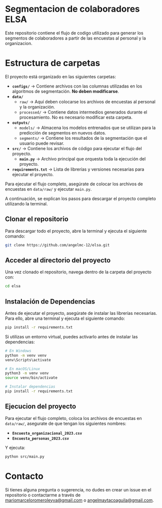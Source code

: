# Segmentacion de colaboradores ELSA

Este repositorio contiene el flujo de codigo utilizado para generar los segmentos de colaboradores a partir de las encuestas al personal y la organizacion.

# Estructura de carpetas

El proyecto está organizado en las siguientes carpetas:

- **`configs/`** → Contiene archivos con las columnas utilizadas en los algoritmos de segmentación. **No deben modificarse**.
- **`data/`**  
  - `raw/` → Aquí deben colocarse los archivos de encuestas al personal y la organización.  
  - `processed/` → Contiene datos intermedios generados durante el procesamiento. No es necesario modificar esta carpeta.  
- **`outputs/`**  
  - `models/` → Almacena los modelos entrenados que se utilizan para la predicción de segmentos en nuevos datos.  
  - `segments/` → Contiene los resultados de la segmentación que el usuario puede revisar.  
- **`src/`** → Contiene los archivos de código para ejecutar el flujo del proyecto.  
  - **`main.py`** → Archivo principal que orquesta toda la ejecución del proyecto.  
- **`requirements.txt`** → Lista de librerías y versiones necesarias para ejecutar el proyecto.  

Para ejecutar el flujo completo, asegúrate de colocar los archivos de encuestas en `data/raw/` y ejecutar `main.py`.

A continuación, se explican los pasos para descargar el proyecto completo utilizando la terminal.

## Clonar el repositorio

Para descargar todo el proyecto, abre la terminal y ejecuta el siguiente comando:

```sh
git clone https://github.com/angelmc-12/elsa.git
```

## Acceder al directorio del proyecto

Una vez clonado el repositorio, navega dentro de la carpeta del proyecto con:

```sh
cd elsa
```

## Instalación de Dependencias

Antes de ejecutar el proyecto, asegúrate de instalar las librerías necesarias. Para ello, abre una terminal y ejecuta el siguiente comando:

```sh
pip install -r requirements.txt
```

Si utilizas un entorno virtual, puedes activarlo antes de instalar las dependencias:

```sh
# En Windows
python -m venv venv
venv\Scripts\activate

# En macOS/Linux
python3 -m venv venv
source venv/bin/activate

# Instalar dependencias
pip install -r requirements.txt
```

## Ejecucion del proyecto

Para ejecutar el flujo completo, coloca los archivos de encuestas en `data/raw/`, asegurate de que tengan los siguientes nombres:

- **`Encuesta_organizacional_2023.csv`**
- **`Encuesta_personas_2023.csv`**

Y ejecuta:

```sh
python src/main.py
```

# Contacto

Si tienes alguna pregunta o sugerencia, no dudes en crear un issue en el repositorio o contactarme a través de mariomarceloromeroleyva@gmail.com o angelmaytacoaguila@gmail.com.